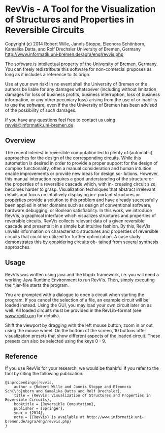# RevVis - A Tool for the Visualization of Structures and Properties in Reversible Circuits #

Copyright (c) 2014 Robert Wille, Jannis Stoppe, Eleonora Schönborn, 
Kamalika Datta, and Rolf Drechsler
University of Bremen, Germany
http://www.informatik.uni-bremen.de/agra/eng/revvis.php

The software is intellectual property of the University of Bremen, Germany. You 
can freely redistritbute this software for non-comercial pruposes as long as 
it includes a reference to its orign.

Use at your own risk!
In no event shall the University of Bremen or the authors be liable for any 
damages whatsoever (including without limitation damages for loss of business 
profits, business interruption, loss of business information, or any other 
pecuniary loss) arising from the use of or inability to use the software, even 
if the the University of Bremen has been advised of the possibility of such 
damages.

If you have any questions feel free to contact us using
revvis@informatik.uni-bremen.de

## Overview

The recent interest in reversible computation led to plenty
of (automatic) approaches for the design of the corresponding circuits.
While this automation is desired in order to provide a proper support
for the design of complex functionality, often a manual consideration and
human intuition enable improvements or provide new ideas for design so-
lutions. However, this manual interaction requires a good understanding
of the structure or the properties of a reversible cascade which, with in-
creasing circuit size, becomes harder to grasp. Visualization techniques
that abstract irrelevant details and focus on intuitively displaying im-
portant structures or properties provide a solution to this problem and
have already successfully been applied in other domains such as design
of conventional software, hardware debugging, or Boolean satisfiability.
In this work, we introduce RevVis, a graphical interface which visualizes
structures and properties of reversible circuits. RevVis collects relevant
data of a given reversible cascade and presents it in a simple but intuitive
fashion. By this, RevVis unveils information on characteristic structures
and properties of reversible circuits that could be utilized for further
optimization. A case study demonstrates this by considering circuits ob-
tained from several synthesis approaches.

## Usage

RevVis was written using java and the libgdx framework, i.e. you will need a
working Java Runtime Environment to run RevVis. Then, simply executing the
*.jar-file starts the program.

You are prompted with a dialogue to open a circuit when starting the program.
If you cancel the selection of a file, an example circuit will be loaded
instead. Using the GUI, you may load your own circuit later on as well. All
loaded circuits must be provided in the RevLib-format (see www.revlib.org for
details).

Shift the viewport by dragging with the left mouse button, zoom in or out using
the mouse wheel. On the bottom of the screen, 10 buttons offer visualization
presets that show different aspects of the loaded circuit. These presets can
also be selected using the keys 0 - 9.

## Reference

If you use RevVis for your research, we would be thankful if you refer to the
tool by citing the following publication: 


	@inproceedings{revvis,
		author = {Robert Wille and Jannis Stoppe and Eleonora Sch{\"o}nborn and Kamalika Datta and Rolf Drechsler},
		title = {RevVis: Visualization of Structures and Properties in Reversible Circuits},
		booktitle = {Reversible Computation},
		publisher = {Springer},
		year = {2014},
		note = {{RevVis} is available at http://www.informatik.uni-bremen.de/agra/eng/revvis.php}
	}
